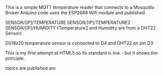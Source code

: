 This is a simple MQTT temperature reader that connects to a Mosquitto Broker
Arduino code uses the ESP2688 Wifi module and published

SENSOR/[IP]/TEMPERATURE
SENSOR/[IP]/TEMPERATURE2
SENSOR/[IP]/HUMIDITY
(Temperature2 and Humidity are from a DHT22 Sensor)

DS18x20 temperature sensor is connected to D4 and DHT22 on pin D3


This is my first attempt at HTML5 so its standard is low - but it shows the principle.


topics are published are